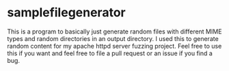 # samplefilegenerator
This is a program to basically just generate random files with different MIME types and random directories in an output directory. I used this to generate random content for my apache httpd server fuzzing project. Feel free to use this if you want and feel free to file a pull request or an issue if you find a bug.
